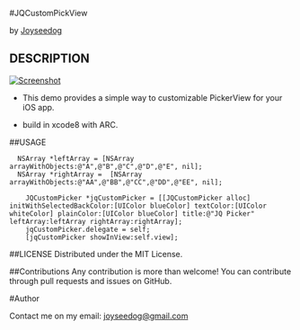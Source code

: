 #JQCustomPickView

by [Joyseedog](http://www.iseedog.com)

## DESCRIPTION ##

[![Screenshot](https://github.com/joyseedog/JQCustomPickView/blob/master/gif/picker_gif.gif)](https://github.com/joyseedog/JQCustomPickView/blob/master)

 * This demo provides a simple way to customizable PickerView for your iOS app.

 * build in xcode8 with ARC.


##USAGE

```
  NSArray *leftArray = [NSArray arrayWithObjects:@"A",@"B",@"C",@"D",@"E", nil];
  NSArray *rightArray =  [NSArray arrayWithObjects:@"AA",@"BB",@"CC",@"DD",@"EE", nil];
    
    JQCustomPicker *jqCustomPicker = [[JQCustomPicker alloc] initWithSelectedBackColor:[UIColor blueColor] textColor:[UIColor whiteColor] plainColor:[UIColor blueColor] title:@"JQ Picker" leftArray:leftArray rightArray:rightArray];
    jqCustomPicker.delegate = self;
    [jqCustomPicker showInView:self.view];

```

##LICENSE
Distributed under the MIT License.

##Contributions
Any contribution is more than welcome! You can contribute through pull requests and issues on GitHub.

#Author

Contact me on my email: joyseedog@gmail.com


